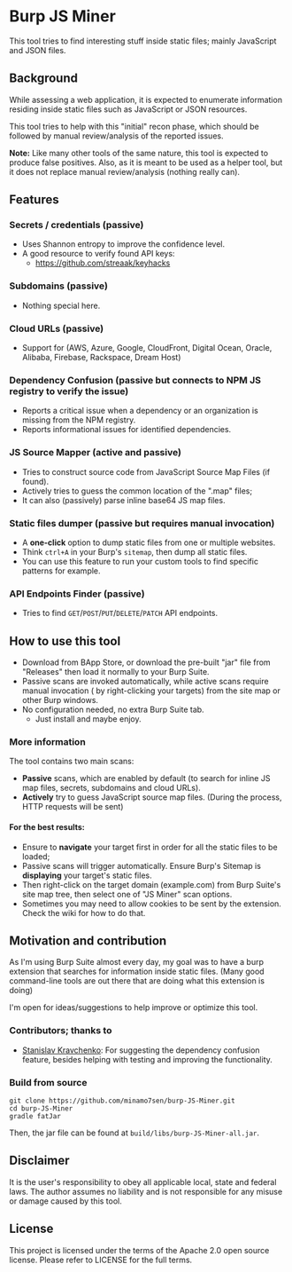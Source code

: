 # Burp JS Miner
This tool tries to find interesting stuff inside static files; mainly JavaScript and JSON files.

## Background
While assessing a web application, it is expected to enumerate information residing inside static files such as JavaScript or JSON resources. 

This tool tries to help with this "initial" recon phase, which should be followed by manual review/analysis of the reported issues.

**Note:** Like many other tools of the same nature, this tool is expected to produce false positives. Also, as it is meant to be used as a helper tool, but it does not replace manual review/analysis (nothing really can). 

## Features
### Secrets / credentials (passive)
- Uses Shannon entropy to improve the confidence level.
- A good resource to verify found API keys:
  - https://github.com/streaak/keyhacks

### Subdomains (passive)
- Nothing special here.

### Cloud URLs (passive)
- Support for (AWS, Azure, Google, CloudFront, Digital Ocean, Oracle, Alibaba, Firebase, Rackspace, Dream Host)

### Dependency Confusion (passive but connects to NPM JS registry to verify the issue)
- Reports a critical issue when a dependency or an organization is missing from the NPM registry.
- Reports informational issues for identified dependencies.

### JS Source Mapper (active and passive)
- Tries to construct source code from JavaScript Source Map Files (if found).
- Actively tries to guess the common location of the ".map" files;
- It can also (passively) parse inline base64 JS map files.

### Static files dumper (passive but requires manual invocation)
- A **one-click** option to dump static files from one or multiple websites.
- Think `ctrl+A` in your Burp's `sitemap`, then dump all static files.
- You can use this feature to run your custom tools to find specific patterns for example.

### API Endpoints Finder (passive)
- Tries to find `GET`/`POST`/`PUT`/`DELETE`/`PATCH` API endpoints.

## How to use this tool
- Download from BApp Store, or download the pre-built "jar" file from "Releases" then load it normally to your Burp Suite.
- Passive scans are invoked automatically, while active scans require manual invocation ( by right-clicking your targets) from the site map or other Burp windows.
- No configuration needed, no extra Burp Suite tab.
  - Just install and maybe enjoy.

### More information
The tool contains two main scans:
- **Passive** scans, which are enabled by default (to search for inline JS map files, secrets, subdomains and cloud URLs).
- **Actively** try to guess JavaScript source map files. (During the process, HTTP requests will be sent)

#### For the best results:
- Ensure to **navigate** your target first in order for all the static files to be loaded;
- Passive scans will trigger automatically. Ensure Burp's Sitemap is **displaying** your target's static files. 
- Then right-click on the target domain (example.com) from Burp Suite's site map tree, then select one of "JS Miner" scan options.
- Sometimes you may need to allow cookies to be sent by the extension. Check the wiki for how to do that.

## Motivation and contribution
As I'm using Burp Suite almost every day, my goal was to have a burp extension that searches for information inside static files. (Many good command-line tools are out there that are doing what this extension is doing)

I'm open for ideas/suggestions to help improve or optimize this tool.

### Contributors; thanks to
-  [Stanislav Kravchenko](https://linkedin.com/in/staskravchenko/): For suggesting the dependency confusion feature, besides helping with testing and improving the functionality. 

### Build from source
```
git clone https://github.com/minamo7sen/burp-JS-Miner.git
cd burp-JS-Miner
gradle fatJar
```
Then, the jar file can be found at `build/libs/burp-JS-Miner-all.jar`.


## Disclaimer
It is the user's responsibility to obey all applicable local, state and federal laws. The author assumes no liability and is not responsible for any misuse or damage caused by this tool.

## License
This project is licensed under the terms of the Apache 2.0 open source license. Please refer to LICENSE for the full terms.
